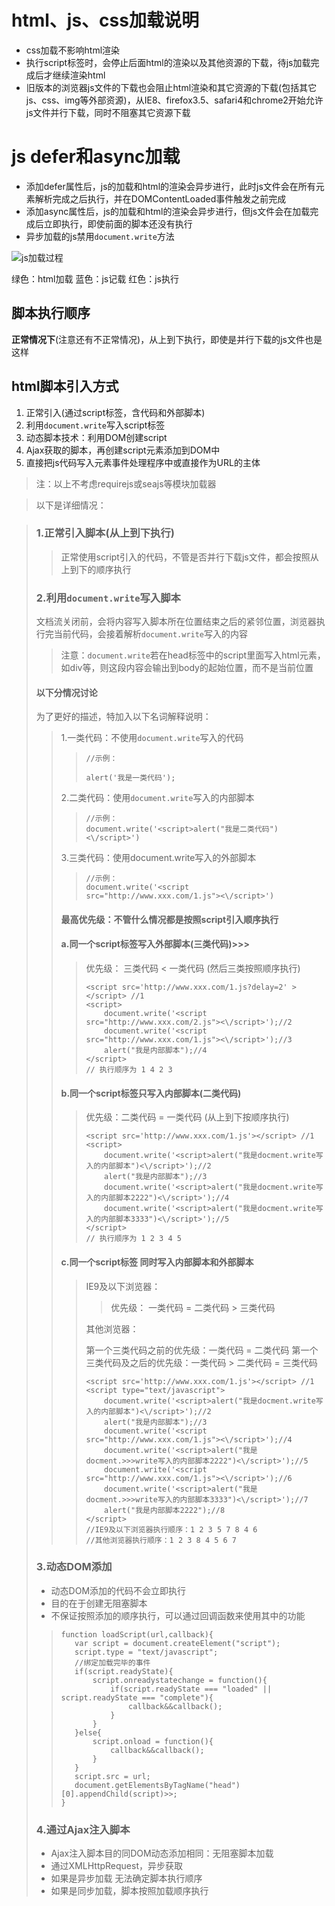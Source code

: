 # html、js、css加载说明
 * css加载不影响html渲染
 * 执行script标签时，会停止后面html的渲染以及其他资源的下载，待js加载完成后才继续渲染html
 * 旧版本的浏览器js文件的下载也会阻止html渲染和其它资源的下载(包括其它js、css、img等外部资源)，从IE8、firefox3.5、safari4和chrome2开始允许js文件并行下载，同时不阻塞其它资源下载
 
 #  js defer和async加载
* 添加defer属性后，js的加载和html的渲染会异步进行，此时js文件会在所有元素解析完成之后执行，并在DOMContentLoaded事件触发之前完成
* 添加async属性后，js的加载和html的渲染会异步进行，但js文件会在加载完成后立即执行，即使前面的脚本还没有执行
* 异步加载的js禁用`document.write`方法

![js加载过程](https://img-blog.csdn.net/20170312211310717?watermark/2/text/aHR0cDovL2Jsb2cuY3Nkbi5uZXQvd2FuZ3BteQ==/font/5a6L5L2T/fontsize/400/fill/I0JBQkFCMA==/dissolve/70/gravity/Center)

绿色：html加载
蓝色：js记载
红色：js执行

## 脚本执行顺序
**正常情况下**(注意还有不正常情况)，从上到下执行，即使是并行下载的js文件也是这样

## html脚本引入方式
1. 正常引入(通过script标签，含代码和外部脚本)
2. 利用`document.write`写入script标签
3. 动态脚本技术：利用DOM创建script
4. Ajax获取的脚本，再创建script元素添加到DOM中
5. 直接把js代码写入元素事件处理程序中或直接作为URL的主体
> 注：以上不考虑requirejs或seajs等模块加载器

> 以下是详细情况：
> 

> ### 1.正常引入脚本(从上到下执行)
>> 正常使用script引入的代码，不管是否并行下载js文件，都会按照从上到下的顺序执行
> ### 2.利用`document.write`写入脚本
> 文档流关闭前，会将内容写入脚本所在位置结束之后的紧邻位置，浏览器执行完当前代码，会接着解析`document.write`写入的内容
> > 注意：`document.write`若在head标签中的script里面写入html元素，如div等，则这段内容会输出到body的起始位置，而不是当前位置
> #### 以下分情况讨论
> 
> 为了更好的描述，特加入以下名词解释说明：
> 
>>1.一类代码：不使用`document.write`写入的代码
>>>```
>>> //示例：
>>>
>>>alert('我是一类代码');
>>>```
>>
>> 2.二类代码：使用`document.write`写入的内部脚本
>>>```
>>> //示例：
>>>document.write('<script>alert("我是二类代码")<\/script>')
>>>```
>> 
>> 3.三类代码：使用document.write写入的外部脚本
>>>```
>>> //示例：
>>>document.write('<script src="http://www.xxx.com/1.js"><\/script>')
>>>```
>> #### 最高优先级：不管什么情况都是按照script引入顺序执行
>> #### a.同一个script标签写入外部脚本(三类代码)>>> 
>>> 优先级： 三类代码 < 一类代码 (然后三类按照顺序执行)
>>> ``` 
>>> <script src='http://www.xxx.com/1.js?delay=2' ></script> //1
>>><script>
>>>     document.write('<script src="http://www.xxx.com/2.js"><\/script>');//2
>>>     document.write('<script src="http://www.xxx.com/1.js"><\/script>');//3
>>>     alert("我是内部脚本");//4
>>></script> 
>>>// 执行顺序为 1 4 2 3
>>>```
> > #### b.同一个script标签只写入内部脚本(二类代码)
>>> 优先级：二类代码 = 一类代码 (从上到下按顺序执行)
>>>
>>>```
>>><script src='http://www.xxx.com/1.js'></script> //1
>>><script>
>>>     document.write('<script>alert("我是docment.write写入的内部脚本")<\/script>');//2
>>>     alert("我是内部脚本");//3
>>>     document.write('<script>alert("我是docment.write写入的内部脚本2222")<\/script>');//4
>>>     document.write('<script>alert("我是docment.write写入的内部脚本3333")<\/script>');//5
>>> </script>
>>>// 执行顺序为 1 2 3 4 5
>>>```
>>>
> > #### c.同一个script标签 同时写入内部脚本和外部脚本
>>> IE9及以下浏览器：
>>>> 优先级： 一类代码 = 二类代码 > 三类代码
>>>
>>> 其他浏览器：
>>>>
>>> 第一个三类代码之前的优先级：一类代码 = 二类代码
>>> 第一个三类代码及之后的优先级：一类代码 > 二类代码 = 三类代码
>>>
>>>```
>>><script src='http://www.xxx.com/1.js'></script> //1
>>><script type="text/javascript">
>>>     document.write('<script>alert("我是docment.write写入的内部脚本")<\/script>');//2
>>>     alert("我是内部脚本");//3
>>>     document.write('<script src="http://www.xxx.com/1.js"><\/script>');//4
>>>     document.write('<script>alert("我是docment.>>>write写入的内部脚本2222")<\/script>');//5
>>>     document.write('<script src="http://www.xxx.com/1.js"><\/script>');//6
>>>     document.write('<script>alert("我是docment.>>>write写入的内部脚本3333")<\/script>');//7
>>>     alert("我是内部脚本2222");//8
>>></script>
>>>//IE9及以下浏览器执行顺序：1 2 3 5 7 8 4 6
>>>//其他浏览器执行顺序：1 2 3 8 4 5 6 7
>>>```
> ### 3.动态DOM添加
> * 动态DOM添加的代码不会立即执行
> * 目的在于创建无阻塞脚本
> * 不保证按照添加的顺序执行，可以通过回调函数来使用其中的功能
>>```
>>function loadScript(url,callback){
>>    var script = document.createElement("script");
>>    script.type = "text/javascript";
>>    //绑定加载完毕的事件
>>    if(script.readyState){
>>        script.onreadystatechange = function(){
>>            if(script.readyState === "loaded" || script.readyState === "complete"){
>>                callback&&callback();
>>            }
>>        }
>>    }else{
>>        script.onload = function(){
>>            callback&&callback();
>>        }
>>    }
>>    script.src = url;
>>    document.getElementsByTagName("head")[0].appendChild(script)>>;
>>}
>>
>>```
> ### 4.通过Ajax注入脚本
> * Ajax注入脚本目的同DOM动态添加相同：无阻塞脚本加载
> * 通过XMLHttpRequest，异步获取
> * 如果是异步加载 无法确定脚本执行顺序
> * 如果是同步加载，脚本按照加载顺序执行






